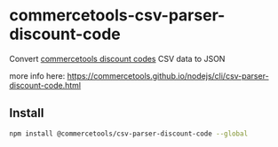 # commercetools-csv-parser-discount-code

Convert [commercetools discount codes](http://dev.commercetools.com/http-api-projects-discountCodes.html) CSV data to JSON

more info here: https://commercetools.github.io/nodejs/cli/csv-parser-discount-code.html

## Install

```bash
npm install @commercetools/csv-parser-discount-code --global
```

